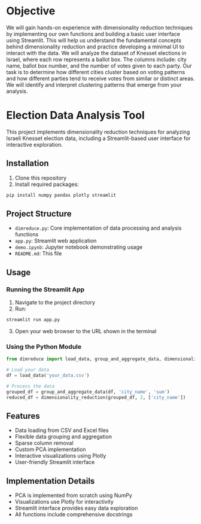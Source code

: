 # Objective

We will gain hands-on experience with dimensionality reduction techniques by implementing our own functions and building a basic user interface using Streamlit. This will help us understand the fundamental concepts behind dimensionality reduction and practice developing a minimal UI to interact with the data.
We will analyze the dataset of Knesset elections in Israel, where each row represents a ballot box. The columns include: city name, ballot box number, and the number of votes given to each party. Our task is to determine how different cities cluster based on voting patterns and how different parties tend to receive votes from similar or distinct areas. We will identify and interpret clustering patterns that emerge from your analysis.


# Election Data Analysis Tool

This project implements dimensionality reduction techniques for analyzing Israeli Knesset election data, including a Streamlit-based user interface for interactive exploration.

## Installation

1. Clone this repository
2. Install required packages:
```bash
pip install numpy pandas plotly streamlit
```

## Project Structure

- `dimreduce.py`: Core implementation of data processing and analysis functions
- `app.py`: Streamlit web application
- `demo.ipynb`: Jupyter notebook demonstrating usage
- `README.md`: This file

## Usage

### Running the Streamlit App

1. Navigate to the project directory
2. Run:
```bash
streamlit run app.py
```
3. Open your web browser to the URL shown in the terminal

### Using the Python Module

```python
from dimreduce import load_data, group_and_aggregate_data, dimensionality_reduction

# Load your data
df = load_data('your_data.csv')

# Process the data
grouped_df = group_and_aggregate_data(df, 'city_name', 'sum')
reduced_df = dimensionality_reduction(grouped_df, 2, ['city_name'])
```

## Features

- Data loading from CSV and Excel files
- Flexible data grouping and aggregation
- Sparse column removal
- Custom PCA implementation
- Interactive visualizations using Plotly
- User-friendly Streamlit interface

## Implementation Details

- PCA is implemented from scratch using NumPy
- Visualizations use Plotly for interactivity
- Streamlit interface provides easy data exploration
- All functions include comprehensive docstrings